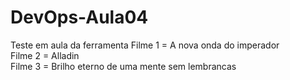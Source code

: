 # DevOps-Aula04
Teste em aula da ferramenta
Filme 1 = A nova onda do imperador<br>
Filme 2 = Alladin<br>
Filme 3 = Brilho eterno de uma mente sem lembrancas<br>
